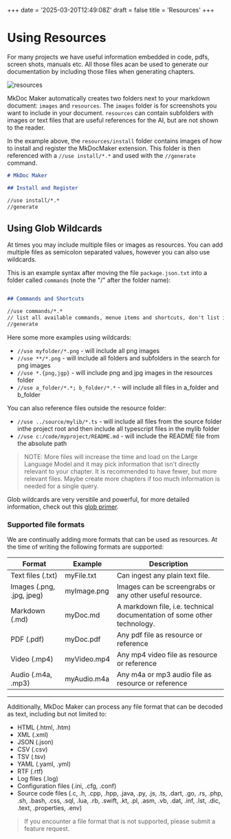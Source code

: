 +++
date = '2025-03-20T12:49:08Z'
draft = false
title = 'Resources'
+++

# Using Resources

For many projects we have useful information embedded in code, pdfs, screen shots, manuals etc. All those files acan be used to generate our documentation by including those files when generating chapters.


![resources](/img/features/resources.gif)

MkDoc Maker automatically creates two folders next to your markdown document: `images` and `resources`. The `images` folder is for screenshots you want to include in your document. `resources` can contain subfolders with images or text files that are useful references for the AI, but are not shown to the reader.

In the example above, the `resources/install` folder contains images of how to install and register the MkDocMaker extension. This folder is then referenced with a `//use install/*.*` and used with the `//generate` command.

  ```markdown
 # MkDoc Maker

 ## Install and Register

  //use install/*.*
  //generate

  
  ```



## Using Glob Wildcards

At times you may include multiple files or images as resources. You can add multiple files as semicolon separated values, however you can also use wildcards.

This is an example syntax after moving the file `package.json.txt` into a folder called `commands` (note the "/" after the folder name):

  ```markdown

  ## Commands and Shortcuts

  //use commands/*.*
  // list all available commands, menue items and shortcuts, don't list internal command names such as mkdocmaker.review
  //generate

  ```

Here some more examples using wildcards:

- `//use myfolder/*.png` - will include all png images
- `//use **/*.png` - will include all folders and subfolders in the search for png images
- `//use *.{png,jgp}` - will include png and jpg images in the resources folder
- `//use a_folder/*.*; b_folder/*.*` - will include all files in a_folder and b_folder

You can also reference files outside the resource folder:
- `//use ../source/mylib/*.ts` - will include all files from the source folder inthe project root and then include all typescript files in the mylib folder
- `//use c:/code/myproject/README.md` - will include the README file from the absolute path


> NOTE:
> More files will increase the time and load on the Large Language Model and it may pick information that isn't directly relevant to your chapter. It is recommended to have fewer, but more relevant files. Maybe create more chapters if too much information is needed for a single query.

Glob wildcards are very versitile and powerful, for more detailed information, check out this [glob primer](https://github.com/isaacs/node-glob?tab=readme-ov-file#glob-primer).


### Supported file formats


We are continually adding more formats that can be used as resources. At the time of writing the following formats are supported:

| Format                    | Example     | Description                                                  |
| ------------------------- | ----------- | ------------------------------------------------------------ |
| Text files (.txt)         | myFile.txt  | Can ingest any plain text file.  |
| Images (.png, .jpg, jpeg) | myImage.png | Images can be screengrabs or any other useful resource.      |
| Markdown (.md)            | myDoc.md    | A markdown file, i.e. technical documentation of some other technology. |
| PDF (.pdf)                | myDoc.pdf   | Any pdf file as resource or reference |
| Video (.mp4)              | myVideo.mp4 | Any mp4 video file as resource or reference |
| Audio (.m4a, .mp3)        | myAudio.m4a     | Any m4a or mp3 audio file as resource or reference | 

-----
  
Additionally, MkDoc Maker can process any file format that can be decoded as text, including but not limited to:

* HTML (.html, .htm)
* XML (.xml)
* JSON (.json)
* CSV (.csv)
* TSV (.tsv)
* YAML (.yaml, .yml)
* RTF (.rtf)
* Log files (.log)
* Configuration files (.ini, .cfg, .conf)
* Source code files (.c, .h, .cpp, .hpp, .java, .py, .js, .ts, .dart, .go, .rs, .php, .sh, .bash, .css, .sql, .lua, .rb, .swift, .kt, .pl, .asm, .vb, .dat, .inf, .lst, .dic, .text, .properties, .env)

> If you encounter a file format that is not supported, please submit a feature request.

